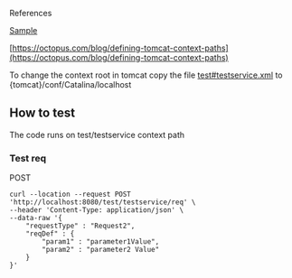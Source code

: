 References

[Sample](http://zetcode.com/articles/springwebfirst/)

[https://octopus.com/blog/defining-tomcat-context-paths](https://octopus.com/blog/defining-tomcat-context-paths)

To change the context root in tomcat copy the file [test#testservice.xml](./test#testservice.xml) to {tomcat}/conf/Catalina/localhost


## How to test 

The code runs on test/testservice context path

### Test req
POST
```
curl --location --request POST 'http://localhost:8080/test/testservice/req' \
--header 'Content-Type: application/json' \
--data-raw '{
    "requestType" : "Request2",
    "reqDef" : {
        "param1" : "parameter1Value",
        "param2" : "parameter2 Value"
    }
}'
```